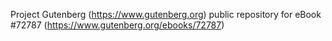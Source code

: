 Project Gutenberg (https://www.gutenberg.org) public repository
for eBook #72787 (https://www.gutenberg.org/ebooks/72787)

